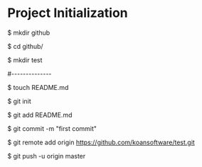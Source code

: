 
Project Initialization
=======================

$ mkdir github

$ cd github/

$ mkdir test

#--------------

$ touch README.md

$ git init

$ git add README.md

$ git commit -m "first commit"

$ git remote add origin https://github.com/koansoftware/test.git

$ git push -u origin master

